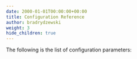 ```yaml
---
date: 2000-01-01T00:00:00+00:00
title: Configuration Reference
author: bradrydzewski
weight: 3
hide_children: true
---
```


The following is the list of configuration parameters: